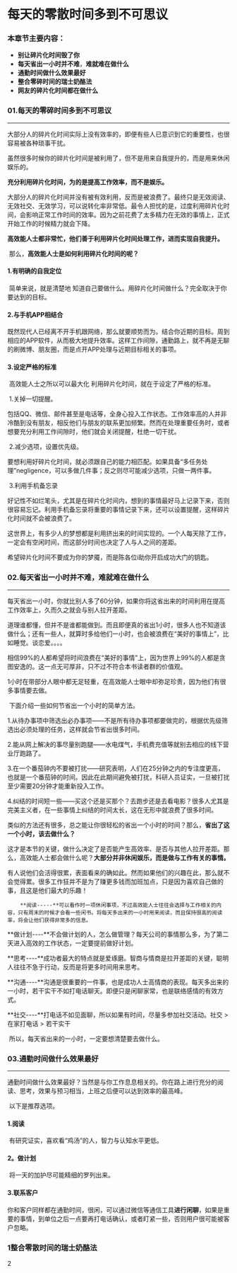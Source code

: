 # 	每天的零散时间多到不可思议

### 本章节主要内容：

+ **别让碎片化时间毁了你**
+ **每天省出一小时并不难**，**难就难在做什么**
+ **通勤时间做什么效果最好**
+ **整合零碎时间的瑞士奶酪法**
+ **网友的碎片化时间都在做什么**



###  01.每天的零碎时间多到不可思议

------

​		大部分人的碎片化时间实际上没有效率的，即便有些人已意识到它的重要性，也很容易被各种琐事干扰。

虽然很多时候你的碎片化时间是被利用了，但不是用来自我提升的，而是用来休闲娱乐的。

​		**充分利用碎片化时间，为的是提高工作效率，而不是娱乐。**

​		大部分人的碎片化时间并没有被有效利用，反而是被浪费了。最终只是无效阅读、无效社交、无效学习，可以说转化率非常低。最令人担忧的是，过度利用碎片化时间，会影响正常工作时间的效率。因为之前花费了太多精力在无效的事情上，正式开始工作的时候精力就会下降。

​		**高效能人士都非常忙，他们善于利用碎片化时间处理工作，进而实现自我提升。**

​		那么，**高效能人士是如何利用碎片化时间的呢？**

#### 1.有明确的自我定位

​		简单来说，就是清楚地 知道自己要做什么。用碎片化时间做什么？完全取决于你要达到的目标。

#### 2.与手机APP相结合

​		既然现代人已经离不开手机跟网络，那么就要顺势而为。结合你近期的目标。周到相应的APP软件，从而极大地提升效率。这样工作间隙，通勤路上，就不再是无聊的刷微博、朋友圈，而是点开APP处理与近期目标相关的事项。

#### 3.设定严格的标准

​		高效能人士之所以可以最大化 利用碎片化时间，就在于设定了严格的标准。

​		1.关掉一切提醒。

​		包括QQ、微信、邮件甚至是电话等，全身心投入工作状态。工作效率高的人并非冷酷到没有朋友，相反他们与朋友的联系更加频繁。然而在处理重要任务时，或者想要充分利用工作间隙时，他们就会关闭提醒，杜绝一切干扰。

​		2.减少选项，设置优先级。

​		要想利用好碎片化时间，就必须跟自己的能力相匹配。如果具备“多任务处理”negligence，可以多做几件事；反之则尽可能减少选项，只做一两件事。

​		3.利用手机备忘录

​		好记性不如烂笔头，尤其是在碎片化时间内，想到的事情最好马上记录下来，否则很容易忘记。利用手机备忘录将重要的事情记录下来，还可以设置提醒，这样碎片化时间就不会被浪费了。

​		这世界上，有多少人的梦想都是利用挤出来的时间实现的。一个人每天除了工作，一定会有空闲时间，而这部分时间也决定了人与人之间的差距。

​		希望碎片化时间不要成为你的梦魇，而是陈各位i助你开启成功大门的钥匙。



### 02.每天省出一小时并不难，难就难在做什么

------

​		每天省出一小时，你就比别人多了60分钟，如果你将这省出来的时间利用在提高工作效率上，久而久之就会与别人拉开差距。

​		道理谁都懂，但并不是谁都能做到。而且即便真的省出1小时，很多人也不知道该做什么；还有一些人，就算时多给他们一小时，也会被浪费在“美好的事情上”，比如睡觉。谈恋爱。。。。

​		相信99%的人都希望将时间浪费在“美好的事情”上，因为世界上99%的人都是贪图安逸的。这一点无可厚非，只不过不符合本书读者群的价值观。

​		1小时在带部分人眼中都无足轻重，在高效能人士眼中却弥足珍贵，因为他们有很多事情要去做。

​		下面介绍一些如何节省出一个小时的简单方法。

​		1.从待办事项中筛选出必办事项——不是所有待办事项都要做完的，根据优先级筛选出必须处理的任务，这样就会节省出很多时间。

​		2.能从网上解决的事尽量别跑腿——水电煤气，手机费充值等就别去相应的线下营业厅跑路了。

​		3.在一个番茄钟内不要被打扰——研究表明，人们在25分钟之内的专注度更高，也就是一个番茄钟的时间。因此在此期间避免被打扰，科研人员证实，一旦被打扰至少需要20分钟才能重新投入工作。

​		4.纠结的时间短一些——买这个还是买那个？去跑步还是去看电影？很多人尤其是完美主义者，在一些事情上纠结的时间太长，这在无形中就浪费了很多时间。

​		类似的方法还有很多，总之能让你很轻松的省出一个小时的时间？那么，**省出了这一个小时，该去做什么？**

​		这才是本节的关键，做什么决定了是否能产生高效率、是否与其他人拉开差距。那么，高效能人士都会做什么呢？**大部分并非休闲娱乐，而是做与工作有关的事情。**

​		有人说他们会活得很累，表面看来的确如此。然而如果他们的兴趣在此，那么就不会觉得累。很多工作狂并不是为了赚更多钱而加班加点，只是因为喜欢自己做的事，且这是他们最大的乐趣！

 		**阅读-----**可以看作时一项休闲事项，不过高效能人士往往会选择与工作相关的内容，只有周末的时候才会看一些闲书。将每天多出来的一小时用来阅读，而且保持很高的阅读率，将会让他们获得非常多的信息。

​		**做计划----**不会做计划的人，怎么做管理？每天公司的事情那么多，为了第二天进入高效的工作状态，一定要提前做好计划。

​		**思考----**成功者最大的特点就是爱琢磨。智商与情商是拉开差距的关键，聪明人往往不急于行动，反而是将更多时间用来思考。

​		**沟通----**沟通是很重要的一件事，也是成功人士高情商的表现。每天多出来的一小时，若干实干不如打电话聊天。即便只是闲聊家常，也是联络感情的有效方式。

​		**社交----**打电话不如见面聊，所以如果有时间，尽量多参加社交活动。社交 >  在家打电话 > 若干实干

​		所以，每天省出来的一小时，一定要想清楚要去做什么。



### 03.通勤时间做什么效果最好

------

​		通勤时间做什么效果最好？当然是与你工作息息相关的。你在路上进行充分的阅读、思考，效果与预习相当，上班之后便可以达到效率的最高峰。

​		以下是推荐选项。

#### 1.阅读

​		有研究证实，喜欢看“鸡汤”的人，智力与认知水平更低。

#### 2。做计划

​		将一天的加护尽可能精细的罗列出来。

#### 3.联系客户

​		你和客户同样都在通勤时间，很闲，可以通过微信等通信工具**进行闲聊**，如果是重要的事情，到单位之后一点要再打电话确认，或者盯紧一些，否则用户很可能被客户忽略。

### 1整合零散时间的瑞士奶酪法

2

